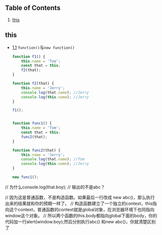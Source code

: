 ## Table of Contents

  1. [this](#this)

## this

  <a name="types--primitives"></a><a name="1.1"></a>
  - [1.1](#types--primitives) `function()`与`new function()`

    ```javascript
    function f1() {
        this.name = 'Tom';
        const that = this;
        f2(that);
    }
    
    function f2(that) {
        this.name = 'Jerry';
        console.log(that.name); //Jerry
        console.log(this.name); //Jerry
    }
    
    f1();
    ```
    
    ```javascript
    
    function func1() {
        this.name = 'Tom';
        const that = this;
        func2(that);
    }
    
    function func2(that) {
        this.name = 'Jerry';
        console.log(that.name); //Tom
        console.log(this.name); //Jerry
    }
    
    new func1();
    ```
// 为什么console.log(that.boy);
// 输出的不是abc？

// 因为这是普通函数，不是构造函数。如果最后一行改成 new abc()，那么执行出来的结果就和你的预期一样了。
// 构造函数建立了一个独立的context，this指向这个context，普通函数的context就是global对象，在浏览器环境下也同指向window这个对象。
// 所以两个函数的this.body都指向global下面的body，你的代码加一行alert(window.boy);然后分别执行abc() 和new abc()，你就清楚区别了

